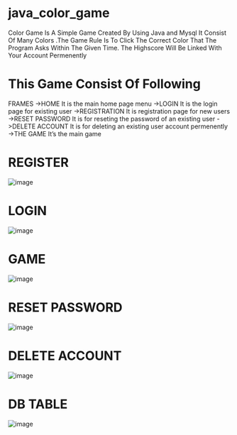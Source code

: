 # java_color_game
Color Game Is A Simple Game Created By Using Java and Mysql It Consist Of Many Colors .The Game Rule Is To Click The Correct Color That The Program Asks Within The Given Time. The Highscore Will Be Linked With Your Account Permenently

# This Game Consist Of Following
FRAMES
->HOME
It is the main home page menu
->LOGIN
It is the login page for existing user ->REGISTRATION
It is registration page for new users
->RESET PASSWORD
It is for reseting the password of an existing
user ->DELETE ACCOUNT
It is for deleting an existing user account
permenently
->THE GAME
It’s the main game

# REGISTER
![image](https://github.com/MUHAMMED-BILAL-KS/java_color_game_version2/assets/112198429/1a95a276-3517-41fe-8175-62ef97ca91df)

# LOGIN
![image](https://github.com/MUHAMMED-BILAL-KS/java_color_game_version2/assets/112198429/c240e89b-aadc-42ca-8646-c04b266d1462)

# GAME
![image](https://github.com/MUHAMMED-BILAL-KS/java_color_game_version2/assets/112198429/74b5987a-cbce-49e8-adfa-2a6ba033d36b)

# RESET PASSWORD
![image](https://github.com/MUHAMMED-BILAL-KS/java_color_game_version2/assets/112198429/7e945e72-9c17-4cde-a8ef-d95ae32a476b)

# DELETE ACCOUNT
![image](https://github.com/MUHAMMED-BILAL-KS/java_color_game_version2/assets/112198429/adeeebd7-e21c-4098-9aed-e3b49bfe11b6)

# DB TABLE
![image](https://github.com/MUHAMMED-BILAL-KS/java_color_game_version2/assets/112198429/ba07848c-8ad3-4feb-8ddd-095c08fad22e)

